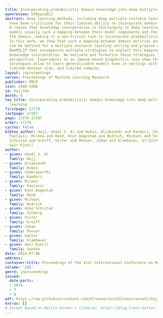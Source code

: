 ```yaml
---
title: Incorporating probabilistic domain knowledge into deep multiple instance learning
openreview: GfNyqrwECJ
abstract: Deep learning methods, including deep multiple instance learning methods,
  have been criticized for their limited ability to incorporate domain knowledge.
  A reason that knowledge incorporation is challenging in deep learning is that the
  models usually lack a mapping between their model components and the entities of
  the domain, making it a non-trivial task to incorporate probabilistic prior information.
  In this work, we show that such a mapping between domain entities and model components
  can be defined for a multiple instance learning setting and propose a framework
  DeeMILIP that encompasses multiple strategies to exploit this mapping for prior
  knowledge incorporation. We motivate and formalize these strategies from a probabilistic
  perspective. Experiments on an immune-based diagnostics case show that our proposed
  strategies allow to learn generalizable models even in settings with weak signals,
  limited dataset size, and limited compute.
layout: inproceedings
series: Proceedings of Machine Learning Research
publisher: PMLR
issn: 2640-3498
id: hajj24a
month: 0
tex_title: Incorporating probabilistic domain knowledge into deep multiple instance
  learning
firstpage: 17279
lastpage: 17297
page: 17279-17297
order: 17279
cycles: false
bibtex_author: Hajj, Ghadi S. Al and Hubin, Aliaksandr and Kanduri, Chakravarthi and
  Pavlovic, Milena and Rand, Knut Dagestad and Widrich, Michael and Solberg, Anne
  Schistad and Greiff, Victor and Pensar, Johan and Klambauer, G\"{u}nter and Sandve,
  Geir Kjetil
author:
- given: Ghadi S. Al
  family: Hajj
- given: Aliaksandr
  family: Hubin
- given: Chakravarthi
  family: Kanduri
- given: Milena
  family: Pavlovic
- given: Knut Dagestad
  family: Rand
- given: Michael
  family: Widrich
- given: Anne Schistad
  family: Solberg
- given: Victor
  family: Greiff
- given: Johan
  family: Pensar
- given: Günter
  family: Klambauer
- given: Geir Kjetil
  family: Sandve
date: 2024-07-08
address:
container-title: Proceedings of the 41st International Conference on Machine Learning
volume: '235'
genre: inproceedings
issued:
  date-parts:
  - 2024
  - 7
  - 8
pdf: https://raw.githubusercontent.com/mlresearch/v235/main/assets/hajj24a/hajj24a.pdf
extras: []
# Format based on Martin Fenner's citeproc: https://blog.front-matter.io/posts/citeproc-yaml-for-bibliographies/
---
```

